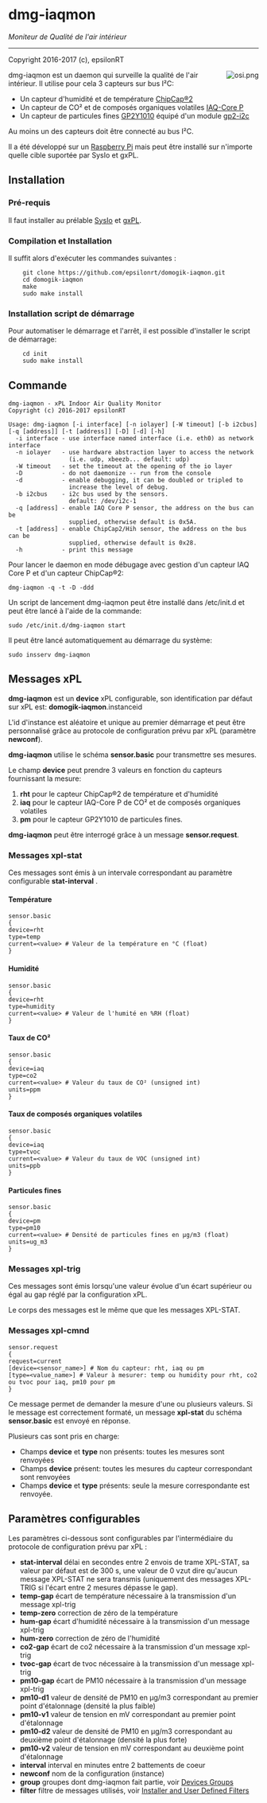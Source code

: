# dmg-iaqmon

*Moniteur de Qualité de l'air intérieur*

---
Copyright 2016-2017 (c), epsilonRT

<a href="http://www.cecill.info/licences/Licence_CeCILL_V2.1-en.html">
  <img src="https://raw.githubusercontent.com/epsilonrt/gxPL/master/doc/images/osi.png" alt="osi.png" align="right" valign="top">
</a>

dmg-iaqmon est un daemon qui surveille la qualité de l'air intérieur. Il utilise 
pour cela 3 capteurs sur bus I²C:

* Un capteur d'humidité et de température [ChipCap®2](http://amphenol-sensors.com/en/products/humidity/relative-humidity-sensors/3095-chipcap2-humidity-and-temperature-sensor-system-on-a-chip)  
* Un capteur de CO² et de composés organiques volatiles [IAQ-Core P](http://ams.com/eng/Products/Environmental-Sensors/Air-Quality-Sensors/iAQ-core-P)  
* Un capteur de particules fines [GP2Y1010](https://www.sharpsde.com/products/optoelectronic-components/model/GP2Y1010AU0F/) équipé d'un module [gp2-i2c](https://github.com/epsilonrt/gp2-i2c)

Au moins un des capteurs doit être connecté au bus I²C.

Il a été développé sur un [Raspberry Pi](https://www.raspberrypi.org/) 
mais peut être installé sur n'importe quelle cible suportée par SysIo et gxPL.

## Installation

### Pré-requis

Il faut installer au prélable [SysIo](https://github.com/epsilonrt/sysio) et 
[gxPL](https://github.com/epsilonrt/gxPL).

### Compilation et Installation
 
Il suffit alors d'exécuter les commandes suivantes :

        git clone https://github.com/epsilonrt/domogik-iaqmon.git
        cd domogik-iaqmon
        make
        sudo make install

### Installation script de démarrage

Pour automatiser le démarrage et l'arrêt, il est possible d'installer le script de démarrage:

        cd init
        sudo make install

## Commande

    dmg-iaqmon - xPL Indoor Air Quality Monitor
    Copyright (c) 2016-2017 epsilonRT

    Usage: dmg-iaqmon [-i interface] [-n iolayer] [-W timeout] [-b i2cbus] [-q [address]] [-t [address]] [-D] [-d] [-h]
      -i interface - use interface named interface (i.e. eth0) as network interface
      -n iolayer   - use hardware abstraction layer to access the network
                     (i.e. udp, xbeezb... default: udp)
      -W timeout   - set the timeout at the opening of the io layer
      -D           - do not daemonize -- run from the console
      -d           - enable debugging, it can be doubled or tripled to
                     increase the level of debug.
      -b i2cbus    - i2c bus used by the sensors.
                     default: /dev/i2c-1
      -q [address] - enable IAQ Core P sensor, the address on the bus can be
                     supplied, otherwise default is 0x5A.
      -t [address] - enable ChipCap2/Hih sensor, the address on the bus can be
                     supplied, otherwise default is 0x28.
      -h           - print this message

Pour lancer le daemon en mode débugage avec gestion d'un capteur IAQ Core P et 
d'un capteur ChipCap®2:

    dmg-iaqmon -q -t -D -ddd

Un script de lancement dmg-iaqmon peut être installé dans /etc/init.d et peut être
lancé à l'aide de la commande:

    sudo /etc/init.d/dmg-iaqmon start

Il peut être lancé automatiquement au démarrage du système:

    sudo insserv dmg-iaqmon

## Messages xPL

**dmg-iaqmon** est un __device__ xPL configurable, son identification par défaut sur
xPL est: **domogik-iaqmon**.instanceid

L'id d'instance est aléatoire et unique au premier démarrage et peut être 
personnalisé grâce au protocole de configuration prévu par xPL (paramètre **newconf**).

**dmg-iaqmon** utilise le schéma **sensor.basic** pour transmettre ses mesures. 

Le champ **device** peut prendre 3 valeurs en fonction du capteurs fournissant 
la mesure:

1. **rht** pour le capteur ChipCap®2 de température et d'humidité  
2. **iaq** pour le capteur IAQ-Core P de CO² et de composés organiques volatiles  
3. **pm** pour le capteur GP2Y1010 de particules fines.

**dmg-iaqmon** peut être interrogé grâce à un message **sensor.request**.

### Messages **xpl-stat**

Ces messages sont émis à un intervale correspondant au paramètre configurable
**stat-interval** .

#### Température

    sensor.basic
    {
    device=rht
    type=temp
    current=<value> # Valeur de la température en °C (float)
    }

#### Humidité

    sensor.basic
    {
    device=rht
    type=humidity
    current=<value> # Valeur de l'humité en %RH (float)
    }

#### Taux de CO²

    sensor.basic
    {
    device=iaq
    type=co2
    current=<value> # Valeur du taux de CO² (unsigned int)
    units=ppm
    }

#### Taux de composés organiques volatiles

    sensor.basic
    {
    device=iaq
    type=tvoc
    current=<value> # Valeur du taux de VOC (unsigned int)
    units=ppb
    }

#### Particules fines

    sensor.basic
    {
    device=pm
    type=pm10
    current=<value> # Densité de particules fines en µg/m3 (float)
    units=ug_m3
    }

### Messages **xpl-trig**

Ces messages sont émis lorsqu'une valeur évolue d'un écart supérieur ou égal 
au gap réglé par la configuration xPL.

Le corps des messages est le même que que les messages XPL-STAT.

### Messages **xpl-cmnd**

    sensor.request
    {
    request=current
    [device=<sensor_name>] # Nom du capteur: rht, iaq ou pm
    [type=<value_name>] # Valeur à mesurer: temp ou humidity pour rht, co2 ou tvoc pour iaq, pm10 pour pm
    }

Ce message permet de demander la mesure d'une ou plusieurs valeurs. Si le message
est correctement formaté, un message **xpl-stat** du schéma **sensor.basic** 
est envoyé en réponse.

Plusieurs cas sont pris en charge:

* Champs **device** et **type** non présents: toutes les mesures sont renvoyées
* Champs **device** présent: toutes les mesures du capteur correspondant sont renvoyées
* Champs **device** et **type** présents: seule la mesure correspondante est renvoyée.

## Paramètres configurables

Les paramètres ci-dessous sont configurables par l'intermédiaire du protocole
de configuration prévu par xPL :

* **stat-interval** délai en secondes entre 2 envois de trame XPL-STAT, sa
valeur par défaut est de 300 s, une valeur de 0 vzut dire qu'aucun message
XPL-STAT ne sera transmis (uniquement des messages XPL-TRIG si l'écart entre
2 mesures dépasse le gap).  
* **temp-gap** écart de température nécessaire à la transmission d'un message xpl-trig  
* **temp-zero** correction de zéro de la température
* **hum-gap** écart d'humidité nécessaire à la transmission d'un message xpl-trig  
* **hum-zero** correction de zéro de l'humidité
* **co2-gap** écart de co2 nécessaire à la transmission d'un message xpl-trig  
* **tvoc-gap** écart de tvoc nécessaire à la transmission d'un message xpl-trig  
* **pm10-gap** écart de PM10 nécessaire à la transmission d'un message xpl-trig  
* **pm10-d1** valeur de densité de PM10 en µg/m3 correspondant au premier point d'étalonnage (densité la plus faible)  
* **pm10-v1** valeur de tension en mV correspondant au premier point d'étalonnage  
* **pm10-d2** valeur de densité de PM10 en µg/m3 correspondant au deuxième point d'étalonnage (densité la plus forte)  
* **pm10-v2** valeur de tension en mV correspondant au deuxième point d'étalonnage  
* **interval** interval en minutes entre 2 battements de coeur  
* **newconf** nom de la configuration (instance)  
* **group** groupes dont dmg-iaqmon fait partie, voir 
  [Devices Groups](http://xplproject.org.uk/wiki/XPL_Specification_Document.html#Device_Groups)  
* **filter** filtre de messages utilisés, voir 
  [Installer and User Defined Filters](http://xplproject.org.uk/wiki/XPL_Specification_Document.html#Installer_and_User_Defined_Filters)
